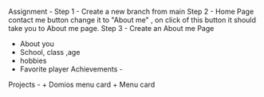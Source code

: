 Assignment -
Step 1 -
Create a new branch from main 
Step 2 -
Home Page contact me button change it to "About me" , on click of this button it should take you to About me page.
Step 3 -
Create an About me Page
 + About you 
 + School, class ,age 
 + hobbies
 + Favorite player 
 Achievements -

Projects - 
    + Domios menu card
    + Menu card 
